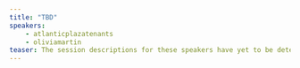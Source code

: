 ```yaml
---
title: "TBD"
speakers:
    - atlanticplazatenants
    - oliviamartin
teaser: The session descriptions for these speakers have yet to be determined.
---
```


